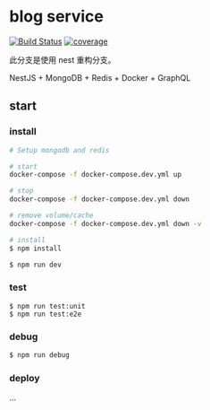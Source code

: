 # blog service

[![Build Status](https://travis-ci.org/jkchao/blog-service.svg?branch=nest)](https://travis-ci.org/jkchao/blog-service)
[![coverage](https://codecov.io/gh/jkchao/blog-service/branch/nest/graph/badge.svg)](https://codecov.io/gh/jkchao/blog-service)

此分支是使用 nest 重构分支。

NestJS + MongoDB + Redis + Docker + GraphQL

## start

### install

```bash
# Setup mongodb and redis

# start
docker-compose -f docker-compose.dev.yml up

# stop
docker-compose -f docker-compose.dev.yml down

# remove volume/cache
docker-compose -f docker-compose.dev.yml down -v

# install
$ npm install

$ npm run dev
```

### test

```bast
$ npm run test:unit
$ npm run test:e2e
```

### debug

```bash
$ npm run debug
```

### deploy

...
